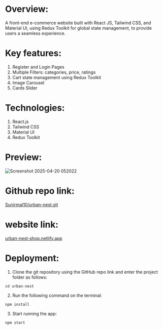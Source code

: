 # Overview:

A front-end e-commerce website built with React JS, Tailwind CSS, and Material UI, using Redux Toolkit for global state management, to provide users a seamless experience.

# Key features:

1. Register and Login Pages
2. Multiple Filters: categories, price, ratings
3. Cart state management using Redux Toolkit
4. Image Carousel
5. Cards Slider

# Technologies:

1. React.js
2. Tailwind CSS
3. Material UI
4. Redux Toolkit

# Preview:

![Screenshot 2025-04-20 052022](https://github.com/user-attachments/assets/523fc7bd-fa1d-42f1-b828-fdfa4e9937dd)

# Github repo link:

[Sunirmal10/urban-nest.git](https://github.com/Sunirmal10/urban-nest.git)

# website link:

[urban-nest-shop.netlify.app](https://urban-nest-neon.vercel.app/)

# Deployment:

1. Clone the git repository using the GitHub repo link and enter the project folder as follows:

 ```
cd urban-nest
```
2. Run the following command on the terminal:
```
npm install
```
3. Start running the app:
```
npm start
```

